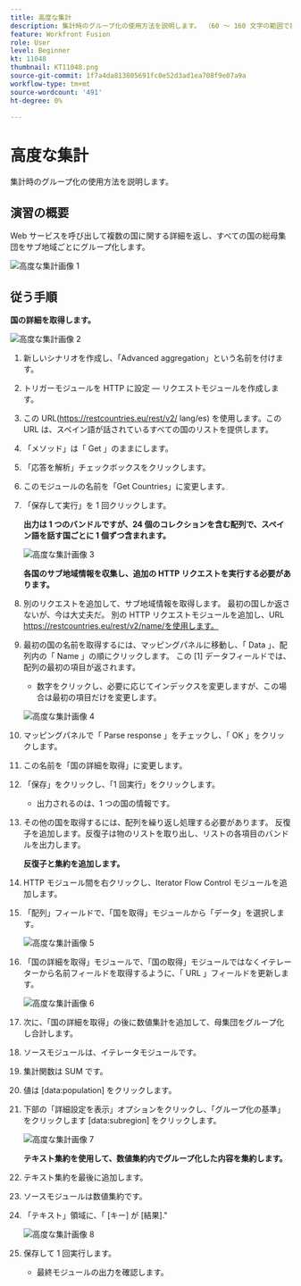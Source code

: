 ```yaml
---
title: 高度な集計
description: 集計時のグループ化の使用方法を説明します。 （60 ～ 160 文字の範囲で指定しますが、49 文字にする必要があります）
feature: Workfront Fusion
role: User
level: Beginner
kt: 11048
thumbnail: KT11048.png
source-git-commit: 1f7a4da813805691fc0e52d3ad1ea708f9e07a9a
workflow-type: tm+mt
source-wordcount: '491'
ht-degree: 0%

---
```



# 高度な集計

集計時のグループ化の使用方法を説明します。

## 演習の概要

Web サービスを呼び出して複数の国に関する詳細を返し、すべての国の総母集団をサブ地域ごとにグループ化します。

![高度な集計画像 1](../12-exercises/assets/advanced-aggregation-walkthrough-1.png)

## 従う手順

**国の詳細を取得します。**

![高度な集計画像 2](../12-exercises/assets/advanced-aggregation-walkthrough-2.png)

1. 新しいシナリオを作成し、「Advanced aggregation」という名前を付けます。
1. トリガーモジュールを HTTP に設定 — リクエストモジュールを作成します。
1. この URL(https://restcountries.eu/rest/v2/ lang/es) を使用します。この URL は、スペイン語が話されているすべての国のリストを提供します。
1. 「メソッド」は「 Get 」のままにします。
1. 「応答を解析」チェックボックスをクリックします。
1. このモジュールの名前を「Get Countries」に変更します。
1. 「保存して実行」を 1 回クリックします。

   **出力は 1 つのバンドルですが、24 個のコレクションを含む配列で、スペイン語を話す国ごとに 1 個ずつ含まれます。**

   ![高度な集計画像 3](../12-exercises/assets/advanced-aggregation-walkthrough-3.png)

   **各国のサブ地域情報を収集し、追加の HTTP リクエストを実行する必要があります。**

1. 別のリクエストを追加して、サブ地域情報を取得します。 最初の国しか返さないが、今は大丈夫だ。 別の HTTP リクエストモジュールを追加し、URL https://restcountries.eu/rest/v2/name/を使用します。
1. 最初の国の名前を取得するには、マッピングパネルに移動し、「 Data 」、配列内の「 Name 」の順にクリックします。 この [1] データフィールドでは、配列の最初の項目が返されます。

   + 数字をクリックし、必要に応じてインデックスを変更しますが、この場合は最初の項目だけを変更します。

   ![高度な集計画像 4](../12-exercises/assets/advanced-aggregation-walkthrough-4.png)

1. マッピングパネルで「 Parse response 」をチェックし、「 OK 」をクリックします。
1. この名前を「国の詳細を取得」に変更します。
1. 「保存」をクリックし、「1 回実行」をクリックします。

   + 出力されるのは、1 つの国の情報です。

1. その他の国を取得するには、配列を繰り返し処理する必要があります。 反復子を追加します。反復子は物のリストを取り出し、リストの各項目のバンドルを出力します。

   **反復子と集約を追加します。**

1. HTTP モジュール間を右クリックし、Iterator Flow Control モジュールを追加します。
1. 「配列」フィールドで、「国を取得」モジュールから「データ」を選択します。

   ![高度な集計画像 5](../12-exercises/assets/advanced-aggregation-walkthrough-5.png)

1. 「国の詳細を取得」モジュールで、「国の取得」モジュールではなくイテレーターから名前フィールドを取得するように、「 URL 」フィールドを更新します。

   ![高度な集計画像 6](../12-exercises/assets/advanced-aggregation-walkthrough-6.png)

1. 次に、「国の詳細を取得」の後に数値集計を追加して、母集団をグループ化し合計します。
1. ソースモジュールは、イテレータモジュールです。
1. 集計関数は SUM です。
1. 値は [data:population] をクリックします。
1. 下部の「詳細設定を表示」オプションをクリックし、「グループ化の基準」をクリックします [data:subregion] をクリックします。

   ![高度な集計画像 7](../12-exercises/assets/advanced-aggregation-walkthrough-7.png)

   **テキスト集約を使用して、数値集約内でグループ化した内容を集約します。**

1. テキスト集約を最後に追加します。
1. ソースモジュールは数値集約です。
1. 「テキスト」領域に、「 [キー] が [結果].&quot;

   ![高度な集計画像 8](../12-exercises/assets/advanced-aggregation-walkthrough-8.png)

1. 保存して 1 回実行します。

   + 最終モジュールの出力を確認します。
